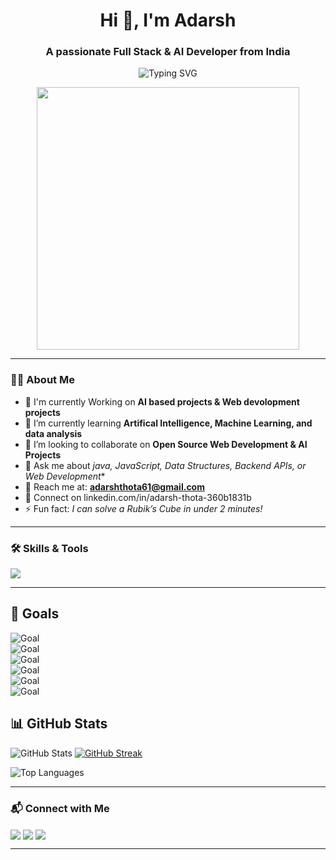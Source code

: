 <h1 align="center">Hi 👋, I'm Adarsh</h1>
<h3 align="center">A passionate Full Stack & AI Developer from India</h3>

<p align="center">
  <img src="https://readme-typing-svg.herokuapp.com?font=Verdana&size=25&duration=4000&pause=1000&color=00CFFF&center=true&vCenter=true&width=600&lines=Full+Stack+Developer;AI+Enthusiast;Open+Source+Contributor" alt="Typing SVG" />


</p>


<p align="center">
  <img src="https://raw.githubusercontent.com/rajput2107/rajput2107/master/Assets/Developer.gif" width="420" />


</p>


---
### 👨‍💻 About Me
- 🔭 I'm currently Working on **AI based projects & Web devolopment projects**
- 🌱 I’m currently learning **Artifical Intelligence, Machine Learning, and data analysis**  
- 👯 I’m looking to collaborate on **Open Source Web Development & AI Projects**  
- 💬 Ask me about *java, JavaScript, Data Structures, Backend APIs, or Web Development**  
- 📧 Reach me at: **adarshthota61@gmail.com**  
- 🔗 Connect on linkedin.com/in/adarsh-thota-360b1831b 
- ⚡ Fun fact: *I can solve a Rubik’s Cube in under 2 minutes!* 



---

### 🛠 Skills & Tools
<p align="left"> 
<img src="https://skillicons.dev/icons?i=html,css,js,react,nodejs,express,mongodb,java,python,c,cpp,git,github,aws,mysql,postgres,vscode,figma" />
</p>

---


## 🎯 Goals  

![Goal](https://img.shields.io/badge/Goal-Build%20Scalable%20AI%20Applications-ff69b4?style=for-the-badge&logo=ai)  
![Goal](https://img.shields.io/badge/Goal-Master%20Full--Stack%20Engineering-1e90ff?style=for-the-badge&logo=react)  
![Goal](https://img.shields.io/badge/Goal-Share%20Knowledge%20through%20Open%20Source-32cd32?style=for-the-badge&logo=opensourceinitiative)  
![Goal](https://img.shields.io/badge/Goal-Strengthen%20Data%20Science%20Skills-f39c12?style=for-the-badge&logo=anaconda)  
![Goal](https://img.shields.io/badge/Goal-Contribute%20to%20Tech%20Communities-9b59b6?style=for-the-badge&logo=devdotto)  
![Goal](https://img.shields.io/badge/Goal-Crack%20Top%20Coding%20Challenges-f1c40f?style=for-the-badge&logo=codeforces)  


## 📊 GitHub Stats  

![GitHub Stats](https://github-readme-stats.vercel.app/api?username=Thotaadarsh&show_icons=true&theme=radical)  [![GitHub Streak](https://github-readme-streak-stats.herokuapp.com/?user=Thotaadarsh&theme=radical)](https://git.io/streak-stats)
 

![Top Languages](https://github-readme-stats.vercel.app/api/top-langs/?username=Thotaadarsh&layout=compact&theme=radical)  




---

### 📬 Connect with Me
<p align="left">
  <a href="https://www.linkedin.com/in/your-linkedin/" target="blank"><img align="center" src="https://skillicons.dev/icons?i=linkedin" /></a>
  <a href="mailto:your_email@gmail.com" target="blank"><img align="center" src="https://skillicons.dev/icons?i=gmail" /></a>
  <a href="https://github.com/YOURUSERNAME" target="blank"><img align="center" src="https://skillicons.dev/icons?i=github" /></a>
</p>

---


